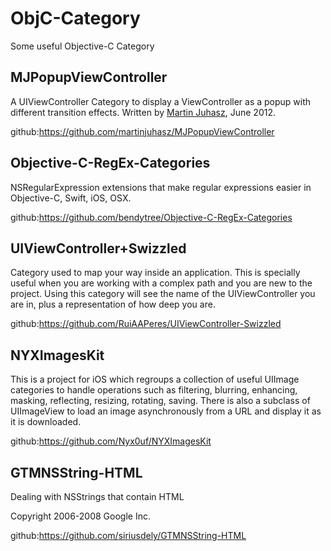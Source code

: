 # ObjC-Category
Some useful Objective-C Category

## MJPopupViewController

A UIViewController Category to display a ViewController as a popup with different transition effects.
Written by [Martin Juhasz](http://martinjuhasz.de), June 2012.

github:<https://github.com/martinjuhasz/MJPopupViewController>

## Objective-C-RegEx-Categories
NSRegularExpression extensions that make regular expressions easier in Objective-C, Swift, iOS, OSX.

github:<https://github.com/bendytree/Objective-C-RegEx-Categories>

## UIViewController+Swizzled

Category used to map your way inside an application. This is specially useful when you are working with a complex path and you are new to the project. Using this category will see the name of the UIViewController you are in, plus a representation of how deep you are.

github:<https://github.com/RuiAAPeres/UIViewController-Swizzled>

## NYXImagesKit

This is a project for iOS which regroups a collection of useful UIImage categories to handle operations such as filtering, blurring, enhancing, masking, reflecting, resizing, rotating, saving. There is also a subclass of UIImageView to load an image asynchronously from a URL and display it as it is downloaded.

github:<https://github.com/Nyx0uf/NYXImagesKit>

## GTMNSString-HTML

Dealing with NSStrings that contain HTML

Copyright 2006-2008 Google Inc.

github:<https://github.com/siriusdely/GTMNSString-HTML>
